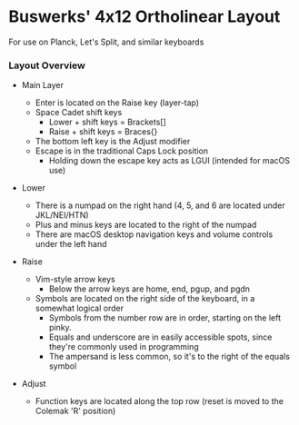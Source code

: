 Buswerks' 4x12 Ortholinear Layout
============================
For use on Planck, Let's Split, and similar keyboards

### Layout Overview

- Main Layer
	- Enter is located on the Raise key (layer-tap)
	- Space Cadet shift keys
		- Lower + shift keys = Brackets[]
		- Raise + shift keys = Braces{}
	- The bottom left key is the Adjust modifier
	- Escape is in the traditional Caps Lock position
		- Holding down the escape key acts as LGUI (intended for macOS use)
- Lower
	- There is a numpad on the right hand (4, 5, and 6 are located under JKL/NEI/HTN)
	- Plus and minus keys are located to the right of the numpad
	- There are macOS desktop navigation keys and volume controls under the left hand

- Raise
	- Vim-style arrow keys
		- Below the arrow keys are home, end, pgup, and pgdn
	- Symbols are located on the right side of the keyboard, in a somewhat logical order
		- Symbols from the number row are in order, starting on the left pinky.
		- Equals and underscore are in easily accessible spots, since they're commonly used in programming
		- The ampersand is less common, so it's to the right of the equals symbol

- Adjust
	- Function keys are located along the top row (reset is moved to the Colemak 'R' position)